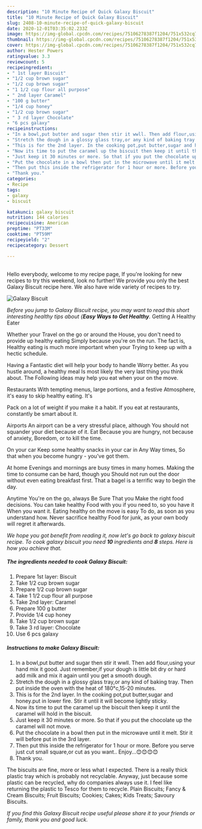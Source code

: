 ```yaml
---
description: "10 Minute Recipe of Quick Galaxy Biscuit"
title: "10 Minute Recipe of Quick Galaxy Biscuit"
slug: 2408-10-minute-recipe-of-quick-galaxy-biscuit
date: 2020-12-01T03:35:02.233Z
image: https://img-global.cpcdn.com/recipes/75106278387f1204/751x532cq70/galaxy-biscuit-recipe-main-photo.jpg
thumbnail: https://img-global.cpcdn.com/recipes/75106278387f1204/751x532cq70/galaxy-biscuit-recipe-main-photo.jpg
cover: https://img-global.cpcdn.com/recipes/75106278387f1204/751x532cq70/galaxy-biscuit-recipe-main-photo.jpg
author: Hester Powers
ratingvalue: 3.3
reviewcount: 5
recipeingredient:
- " 1st layer Biscuit"
- "1/2 cup brown sugar"
- "1/2 cup brown sugar"
- "1 1/2 cup flour all purpose"
- " 2nd layer Caramel"
- "100 g butter"
- "1/4 cup honey"
- "1/2 cup brown sugar"
- " 3 rd layer Chocolate"
- "6 pcs galaxy"
recipeinstructions:
- "In a bowl,put butter and sugar then stir it wwll. Then add flour,using your hand mix it good. Just remember,if your dough is little bit dry or hard add milk and mix it again until you get a smooth dough."
- "Stretch the dough in a glossy glass tray,or any kind of baking tray. Then put inside the oven with the heat of 180°c,15-20 minutes."
- "This is for the 2nd layer. In the cooking pot,put butter,sugar and honey.put in lower fire. Stir it until it will become lightly sticky."
- "Now its time to put the caramel up the biscuit then keep it until the caramel will hold in the biscuit."
- "Just keep it 30 minutes or more. So that if you put the chocolate up the caramel will not move."
- "Put the chocolate in a bowl then put in the microwave until it melt. Stir it will before put in the 3rd layer."
- "Then put this inside the refrigerator for 1 hour or more. Before you serve just cut small square,or cut as you want.. Enjoy...😊😊😊😊"
- "Thank you."
categories:
- Recipe
tags:
- galaxy
- biscuit

katakunci: galaxy biscuit 
nutrition: 144 calories
recipecuisine: American
preptime: "PT33M"
cooktime: "PT59M"
recipeyield: "2"
recipecategory: Dessert

---
```

<br>
Hello everybody, welcome to my recipe page, If you're looking for new recipes to try this weekend, look no further! We provide you only the best Galaxy Biscuit recipe here. We also have wide variety of recipes to try.
<br>


![Galaxy Biscuit](https://img-global.cpcdn.com/recipes/75106278387f1204/751x532cq70/galaxy-biscuit-recipe-main-photo.jpg)

<i>Before you jump to Galaxy Biscuit recipe, you may want to read this short interesting healthy tips about {<strong>Easy Ways to Get Healthy</strong>.</i>
Getting A Healthy Eater

Whether your Travel on the go or around the
House, you don't need to provide up healthy eating
Simply because you're on the run. The fact is,
Healthy eating is much more important when your
Trying to keep up with a hectic schedule.

Having a Fantastic diet will help your body to handle
Worry better. As you hustle around, a healthy meal
Is most likely the very last thing you think about. The
Following ideas may help you eat when your on the move.

Restaurants
With tempting menus, large portions, and a festive
Atmosphere, it's easy to skip healthy eating. It's

Pack on a lot of weight if you make it a habit.
If you eat at restaurants, constantly be smart
about it.

Airports
An airport can be a very stressful place, although
You should not squander your diet because of it. Eat
Because you are hungry, not because of anxiety,
Boredom, or to kill the time.

On your car
Keep some healthy snacks in your car in Any Way times,
So that when you become hungry - you've got them.

At home
Evenings and mornings are busy times in many homes.
Making the time to consume can be hard, though you
Should not run out the door without even eating breakfast
first. 
That a bagel is a terrific way to begin the day.

Anytime You're on the go, always Be Sure That you
Make the right food decisions. You can take healthy
Food with you if you need to, so you have it
When you want it. Eating healthy on the move is easy
To do, as soon as you understand how. Never sacrifice healthy
Food for junk, as your own body will regret it afterwards.


<i>We hope you got benefit from reading it, now let's go back to galaxy biscuit recipe. To cook galaxy biscuit you need <strong>10</strong> ingredients and <strong>8</strong> steps. Here is how you achieve that.
</i>

##### The ingredients needed to cook Galaxy Biscuit:

1. Prepare  1st layer: Biscuit
1. Take 1/2 cup brown sugar
1. Prepare 1/2 cup brown sugar
1. Take 1 1/2 cup flour all purpose
1. Take  2nd layer: Caramel
1. Prepare 100 g butter
1. Provide 1/4 cup honey
1. Take 1/2 cup brown sugar
1. Take  3 rd layer: Chocolate
1. Use 6 pcs galaxy


##### Instructions to make Galaxy Biscuit:

1. In a bowl,put butter and sugar then stir it wwll. Then add flour,using your hand mix it good. Just remember,if your dough is little bit dry or hard add milk and mix it again until you get a smooth dough.
1. Stretch the dough in a glossy glass tray,or any kind of baking tray. Then put inside the oven with the heat of 180°c,15-20 minutes.
1. This is for the 2nd layer. In the cooking pot,put butter,sugar and honey.put in lower fire. Stir it until it will become lightly sticky.
1. Now its time to put the caramel up the biscuit then keep it until the caramel will hold in the biscuit.
1. Just keep it 30 minutes or more. So that if you put the chocolate up the caramel will not move.
1. Put the chocolate in a bowl then put in the microwave until it melt. Stir it will before put in the 3rd layer.
1. Then put this inside the refrigerator for 1 hour or more. Before you serve just cut small square,or cut as you want.. Enjoy...😊😊😊😊
1. Thank you.


The biscuits are fine, more or less what I expected. There is a really thick plastic tray which is probably not recyclable. Anyway, just because some plastic can be recycled, why do companies always use it. I feel like returning the plastic to Tesco for them to recycle. Plain Biscuits; Fancy &amp; Cream Biscuits; Fruit Biscuits; Cookies; Cakes; Kids Treats; Savoury Biscuits. 

<i>If you find this Galaxy Biscuit recipe useful please share it to your friends or family, thank you and good luck.</i>
